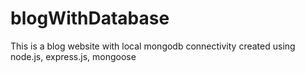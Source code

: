 # blogWithDatabase

This is a blog website with local mongodb connectivity created using node.js, express.js, mongoose
